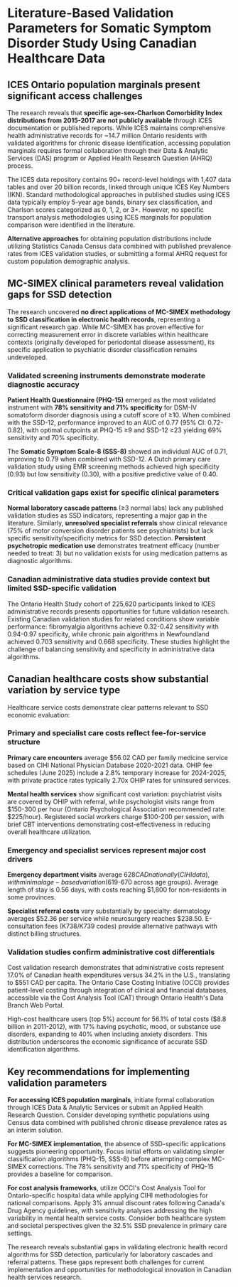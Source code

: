 # Literature-Based Validation Parameters for Somatic Symptom Disorder Study Using Canadian Healthcare Data

## ICES Ontario population marginals present significant access challenges

The research reveals that **specific age-sex-Charlson Comorbidity Index distributions from 2015-2017 are not publicly available** through ICES documentation or published reports. While ICES maintains comprehensive health administrative records for ~14.7 million Ontario residents with validated algorithms for chronic disease identification, accessing population marginals requires formal collaboration through their Data & Analytic Services (DAS) program or Applied Health Research Question (AHRQ) process.

The ICES data repository contains 90+ record-level holdings with 1,407 data tables and over 20 billion records, linked through unique ICES Key Numbers (IKN). Standard methodological approaches in published studies using ICES data typically employ 5-year age bands, binary sex classification, and Charlson scores categorized as 0, 1, 2, or 3+. However, no specific transport analysis methodologies using ICES marginals for population comparison were identified in the literature.

**Alternative approaches** for obtaining population distributions include utilizing Statistics Canada Census data combined with published prevalence rates from ICES validation studies, or submitting a formal AHRQ request for custom population demographic analysis.

## MC-SIMEX clinical parameters reveal validation gaps for SSD detection

The research uncovered **no direct applications of MC-SIMEX methodology to SSD classification in electronic health records**, representing a significant research gap. While MC-SIMEX has proven effective for correcting measurement error in discrete variables within healthcare contexts (originally developed for periodontal disease assessment), its specific application to psychiatric disorder classification remains undeveloped.

### Validated screening instruments demonstrate moderate diagnostic accuracy

**Patient Health Questionnaire (PHQ-15)** emerged as the most validated instrument with **78% sensitivity and 71% specificity** for DSM-IV somatoform disorder diagnosis using a cutoff score of ≥10. When combined with the SSD-12, performance improved to an AUC of 0.77 (95% CI: 0.72-0.82), with optimal cutpoints at PHQ-15 ≥9 and SSD-12 ≥23 yielding 69% sensitivity and 70% specificity.

The **Somatic Symptom Scale-8 (SSS-8)** showed an individual AUC of 0.71, improving to 0.79 when combined with SSD-12. A Dutch primary care validation study using EMR screening methods achieved high specificity (0.93) but low sensitivity (0.30), with a positive predictive value of 0.40.

### Critical validation gaps exist for specific clinical parameters

**Normal laboratory cascade patterns** (≥3 normal labs) lack any published validation studies as SSD indicators, representing a major gap in the literature. Similarly, **unresolved specialist referrals** show clinical relevance (75% of motor conversion disorder patients see psychiatrists) but lack specific sensitivity/specificity metrics for SSD detection. **Persistent psychotropic medication use** demonstrates treatment efficacy (number needed to treat: 3) but no validation exists for using medication patterns as diagnostic algorithms.

### Canadian administrative data studies provide context but limited SSD-specific validation

The Ontario Health Study cohort of 225,620 participants linked to ICES administrative records presents opportunities for future validation research. Existing Canadian validation studies for related conditions show variable performance: fibromyalgia algorithms achieve 0.32-0.42 sensitivity with 0.94-0.97 specificity, while chronic pain algorithms in Newfoundland achieved 0.703 sensitivity and 0.668 specificity. These studies highlight the challenge of balancing sensitivity and specificity in administrative data algorithms.

## Canadian healthcare costs show substantial variation by service type

Healthcare service costs demonstrate clear patterns relevant to SSD economic evaluation:

### Primary and specialist care costs reflect fee-for-service structure

**Primary care encounters** average $56.02 CAD per family medicine service based on CIHI National Physician Database 2020-2021 data. OHIP fee schedules (June 2025) include a 2.8% temporary increase for 2024-2025, with private practice rates typically 2.70x OHIP rates for uninsured services.

**Mental health services** show significant cost variation: psychiatrist visits are covered by OHIP with referral, while psychologist visits range from $150-300 per hour (Ontario Psychological Association recommended rate: $225/hour). Registered social workers charge $100-200 per session, with brief CBT interventions demonstrating cost-effectiveness in reducing overall healthcare utilization.

### Emergency and specialist services represent major cost drivers

**Emergency department visits** average $628 CAD nationally (CIHI data), with minimal age-based variation ($619-670 across age groups). Average length of stay is 0.56 days, with costs reaching $1,800 for non-residents in some provinces.

**Specialist referral costs** vary substantially by specialty: dermatology averages $52.36 per service while neurosurgery reaches $238.50. E-consultation fees (K738/K739 codes) provide alternative pathways with distinct billing structures.

### Validation studies confirm administrative cost differentials

Cost validation research demonstrates that administrative costs represent 17.0% of Canadian health expenditures versus 34.2% in the U.S., translating to $551 CAD per capita. The Ontario Case Costing Initiative (OCCI) provides patient-level costing through integration of clinical and financial databases, accessible via the Cost Analysis Tool (CAT) through Ontario Health's Data Branch Web Portal.

High-cost healthcare users (top 5%) account for 56.1% of total costs ($8.8 billion in 2011-2012), with 17% having psychotic, mood, or substance use disorders, expanding to 40% when including anxiety disorders. This distribution underscores the economic significance of accurate SSD identification algorithms.

## Key recommendations for implementing validation parameters

**For accessing ICES population marginals**, initiate formal collaboration through ICES Data & Analytic Services or submit an Applied Health Research Question. Consider developing synthetic populations using Census data combined with published chronic disease prevalence rates as an interim solution.

**For MC-SIMEX implementation**, the absence of SSD-specific applications suggests pioneering opportunity. Focus initial efforts on validating simpler classification algorithms (PHQ-15, SSS-8) before attempting complex MC-SIMEX corrections. The 78% sensitivity and 71% specificity of PHQ-15 provides a baseline for comparison.

**For cost analysis frameworks**, utilize OCCI's Cost Analysis Tool for Ontario-specific hospital data while applying CIHI methodologies for national comparisons. Apply 3% annual discount rates following Canada's Drug Agency guidelines, with sensitivity analyses addressing the high variability in mental health service costs. Consider both healthcare system and societal perspectives given the 32.5% SSD prevalence in primary care settings.

The research reveals substantial gaps in validating electronic health record algorithms for SSD detection, particularly for laboratory cascades and referral patterns. These gaps represent both challenges for current implementation and opportunities for methodological innovation in Canadian health services research.